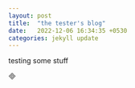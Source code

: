 ```yaml
---
layout: post
title:  "the tester's blog"
date:   2022-12-06 16:34:35 +0530
categories: jekyll update
---
```


testing some stuff
<!--<script src="jquery-3.6.1.min.js"></script>-->
<script src="https://cdn.jsdelivr.net/npm/party-js@latest/bundle/party.min.js"></script>

<div class="button" id="runButton"></div>

<script>
    window.onload = function tester() {
        console.log('The Script will load now.');
    
            party.confetti(runButton, {
                    count: party.variation.range(200, 400)
                },
        );
    }
</script>
